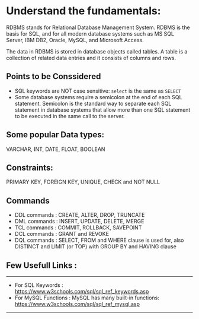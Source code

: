 # Understand the fundamentals:
RDBMS stands for Relational Database Management System. 
RDBMS is the basis for SQL, and for all modern database systems such as MS SQL Server, IBM DB2, Oracle, MySQL, and Microsoft Access.

The data in RDBMS is stored in database objects called tables. A table is a collection of related data entries and it consists of columns and rows.

 ## Points to be Conssidered
- SQL keywords are NOT case sensitive: `select` is the same as `SELECT`
- Some database systems require a semicolon at the end of each SQL statement.
Semicolon is the standard way to separate each SQL statement in database systems that allow more than one SQL statement to be executed in the same call to the server.

## Some popular Data types: 
 VARCHAR, INT, DATE, FLOAT, BOOLEAN
 
## Constraints: 
PRIMARY KEY, FOREIGN KEY, UNIQUE, CHECK and NOT NULL

## Commands
 - DDL commands : CREATE, ALTER, DROP, TRUNCATE
 - DML commands : INSERT, UPDATE, DELETE, MERGE
 - TCL commands : COMMIT, ROLLBACK, SAVEPOINT
 - DCL commands : GRANT and REVOKE
 - DQL commands : SELECT, FROM and WHERE clause is used for, also DISTINCT and LIMIT (or TOP) with GROUP BY and HAVING clause

## Few Usefull Links :
--- 
- For SQL Keywords : https://www.w3schools.com/sql/sql_ref_keywords.asp
- For MySQL Functions : MySQL has many built-in functions: https://www.w3schools.com/sql/sql_ref_mysql.asp
---
